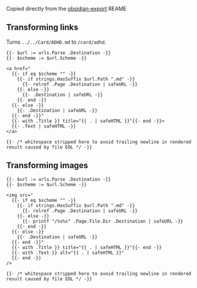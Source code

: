 Copied directly from the [obsidian-export](obsidian-export.md) REAME

## Transforming links

Turns `../../Card/ADHD.md` to `/card/adhd`.

````go-html-template {title="layouts/_default/_markup/render-link.html"}
{{- $url := urls.Parse .Destination -}}
{{- $scheme := $url.Scheme -}}

<a href="
  {{- if eq $scheme "" -}}
    {{- if strings.HasSuffix $url.Path ".md" -}}
      {{- relref .Page .Destination | safeURL -}}
    {{- else -}}
      {{- .Destination | safeURL -}}
    {{- end -}}
  {{- else -}}
    {{- .Destination | safeURL -}}
  {{- end -}}"
  {{- with .Title }} title="{{ . | safeHTML }}"{{- end -}}>
  {{- .Text | safeHTML -}}
</a>

{{- /* whitespace stripped here to avoid trailing newline in rendered result caused by file EOL */ -}}
````

## Transforming images

````go-html-template {title="layouts/_default/_markup/render-image.html"}
{{- $url := urls.Parse .Destination -}}
{{- $scheme := $url.Scheme -}}

<img src="
  {{- if eq $scheme "" -}}
    {{- if strings.HasSuffix $url.Path ".md" -}}
      {{- relref .Page .Destination | safeURL -}}
    {{- else -}}
      {{- printf "/%s%s" .Page.File.Dir .Destination | safeURL -}}
    {{- end -}}
  {{- else -}}
    {{- .Destination | safeURL -}}
  {{- end -}}"
  {{- with .Title }} title="{{ . | safeHTML }}"{{- end -}}
  {{- with .Text }} alt="{{ . | safeHTML }}"
  {{- end -}}
/>

{{- /* whitespace stripped here to avoid trailing newline in rendered result caused by file EOL */ -}}
````
